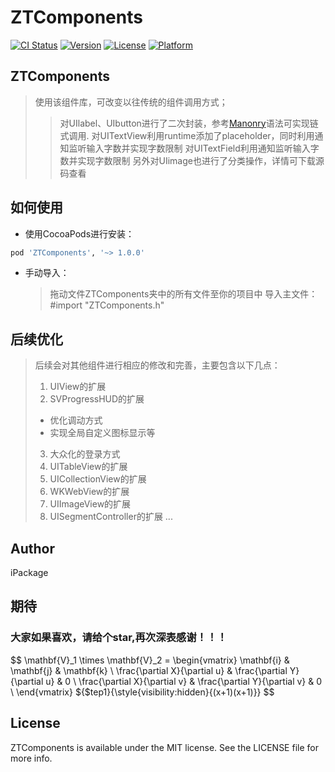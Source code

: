 # ZTComponents

[![CI Status](https://img.shields.io/travis/1296891592qq/ZTComponents.svg?style=flat)](https://travis-ci.org/1296891592qq/ZTComponents)
[![Version](https://img.shields.io/cocoapods/v/ZTComponents.svg?style=flat)](https://cocoapods.org/pods/ZTComponents)
[![License](https://img.shields.io/cocoapods/l/ZTComponents.svg?style=flat)](https://cocoapods.org/pods/ZTComponents)
[![Platform](https://img.shields.io/cocoapods/p/ZTComponents.svg?style=flat)](https://cocoapods.org/pods/ZTComponents)

## ZTComponents

> 使用该组件库，可改变以往传统的组件调用方式；
> > 对UIlabel、UIbutton进行了二次封装，参考[Manonry](https://github.com/SnapKit/Masonry)语法可实现链式调用.
> > 对UITextView利用runtime添加了placeholder，同时利用通知监听输入字数并实现字数限制
> > 对UITextField利用通知监听输入字数并实现字数限制
> > 另外对UIimage也进行了分类操作，详情可下载源码查看


## 如何使用
*  使用CocoaPods进行安装：
```ruby
pod 'ZTComponents', '~> 1.0.0'
```

*  手动导入：
    > 拖动文件ZTComponents夹中的所有文件至你的项目中
    > 导入主文件：#import "ZTComponents.h"
    
    
## 后续优化
> 后续会对其他组件进行相应的修改和完善，主要包含以下几点：
> 1. UIView的扩展
> 2. SVProgressHUD的扩展
> + 优化调动方式
> + 实现全局自定义图标显示等
> 3.  大众化的登录方式
> 4.  UITableView的扩展
> 5.  UICollectionView的扩展
> 6.  WKWebView的扩展
> 7.  UIImageView的扩展
> 8.  UISegmentController的扩展
> ...


## Author

iPackage


## 期待
### 大家如果喜欢，请给个star,再次深表感谢！！！  

$$
\mathbf{V}_1 \times \mathbf{V}_2 =  \begin{vmatrix} 
\mathbf{i} & \mathbf{j} & \mathbf{k} \\
\frac{\partial X}{\partial u} &  \frac{\partial Y}{\partial u} & 0 \\
\frac{\partial X}{\partial v} &  \frac{\partial Y}{\partial v} & 0 \\
\end{vmatrix}
${$tep1}{\style{visibility:hidden}{(x+1)(x+1)}}
$$


## License

ZTComponents is available under the MIT license. See the LICENSE file for more info.
